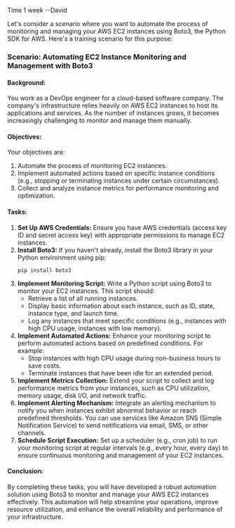 Time 1 week --David

Let's consider a scenario where you want to automate the process of monitoring and managing your AWS EC2 instances using Boto3, the Python SDK for AWS. Here's a training scenario for this purpose:
### Scenario: Automating EC2 Instance Monitoring and Management with Boto3
#### Background:
You work as a DevOps engineer for a cloud-based software company. The company's infrastructure relies heavily on AWS EC2 instances to host its applications and services. As the number of instances grows, it becomes increasingly challenging to monitor and manage them manually.
#### Objectives:
Your objectives are:
1. Automate the process of monitoring EC2 instances.
2. Implement automated actions based on specific instance conditions (e.g., stopping or terminating instances under certain circumstances).
3. Collect and analyze instance metrics for performance monitoring and optimization.
#### Tasks:
1. **Set Up AWS Credentials:**
   Ensure you have AWS credentials (access key ID and secret access key) with appropriate permissions to manage EC2 instances.
2. **Install Boto3:**
   If you haven't already, install the Boto3 library in your Python environment using pip:
   ```
   pip install boto3
   ```
3. **Implement Monitoring Script:**
   Write a Python script using Boto3 to monitor your EC2 instances. This script should:
   - Retrieve a list of all running instances.
   - Display basic information about each instance, such as ID, state, instance type, and launch time.
   - Log any instances that meet specific conditions (e.g., instances with high CPU usage, instances with low memory).
4. **Implement Automated Actions:**
   Enhance your monitoring script to perform automated actions based on predefined conditions. For example:
   - Stop instances with high CPU usage during non-business hours to save costs.
   - Terminate instances that have been idle for an extended period.
5. **Implement Metrics Collection:**
   Extend your script to collect and log performance metrics from your instances, such as CPU utilization, memory usage, disk I/O, and network traffic.
6. **Implement Alerting Mechanism:**
   Integrate an alerting mechanism to notify you when instances exhibit abnormal behavior or reach predefined thresholds. You can use services like Amazon SNS (Simple Notification Service) to send notifications via email, SMS, or other channels.
7. **Schedule Script Execution:**
   Set up a scheduler (e.g., cron job) to run your monitoring script at regular intervals (e.g., every hour, every day) to ensure continuous monitoring and management of your EC2 instances.
#### Conclusion:
By completing these tasks, you will have developed a robust automation solution using Boto3 to monitor and manage your AWS EC2 instances effectively. This automation will help streamline your operations, improve resource utilization, and enhance the overall reliability and performance of your infrastructure.